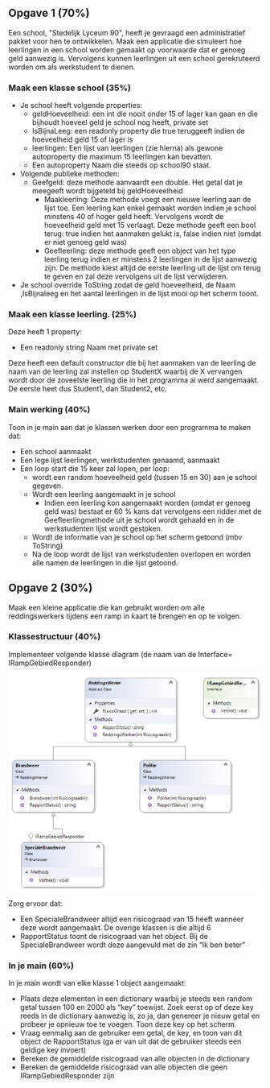 ## Opgave 1 (70%)

Een school, "Stedelijk Lyceum 90", heeft je gevraagd een administratief pakket voor hen te ontwikkelen. Maak een applicatie die simuleert hoe leerlingen in een school worden gemaakt op voorwaarde dat er genoeg geld aanwezig is. Vervolgens kunnen leerlingen uit een school gerekruteerd worden om als werkstudent te dienen.

### Maak een klasse school (35%)

* Je school heeft volgende properties:
  * geldHoeveelheid: een int die nooit onder 15 of lager kan gaan en die bijhoudt hoeveel geld je school nog heeft, private set
  * IsBijnaLeeg: een readonly property die true teruggeeft indien de hoeveelheid geld  15 of lager is
  * leerlingen: Een lijst van leerlingen (zie hierna) als gewone autoproperty die maximum 15 leerlingen kan bevatten.
  * Een autoproperty Naam die steeds op  school90 staat.
* Volgende publieke methoden:
  * Geefgeld: deze methode aanvaardt een double. Het getal dat je meegeeft wordt bijgeteld bij geldHoeveelheid
    * Maakleerling: Deze methode voegt een nieuwe leerling aan de lijst toe. Een leerling kan enkel gemaakt worden indien je school minstens 40 of hoger geld heeft. Vervolgens wordt de hoeveelheid geld met 15 verlaagt. Deze methode geeft een bool terug: true indien het aanmaken gelukt is, false indien niet (omdat er niet genoeg geld was)
    * Geefleerling: deze methode geeft een object van het type leerling terug indien er minstens 2 leerlingen in de lijst aanwezig zijn. De methode kiest altijd de eerste leerling uit de lijst om terug te geven en zal deze vervolgens uit de lijst verwijderen.
* Je school override ToString zodat de geld hoeveelheid, de Naam ,IsBijnaleeg en het aantal leerlingen in de lijst mooi op het scherm toont.	

### Maak een klasse leerling. (25%)

Deze heeft 1 property:

* Een readonly string Naam met private set

Deze heeft een default constructor die bij het aanmaken van de leerling de naam van de leerling zal instellen op StudentX waarbij de X vervangen wordt door de zoveelste leerling die in het programma al werd aangemaakt. De eerste heet dus Student1, dan Student2, etc.

### Main werking (40%)
Toon in je main aan dat je klassen werken door een programma te maken dat:
* Een school aanmaakt
* Een lege lijst leerlingen, werkstudenten genaamd,  aanmaakt
* Een loop start die 15 keer zal lopen, per loop:
  * wordt een random hoeveelheid geld (tussen 15 en 30) aan je school gegeven.
  * Wordt een leerling aangemaakt in je  school
    * Indien een leerling kon aangemaakt worden (omdat er genoeg geld was) bestaat er 60 % kans dat vervolgens een ridder met de Geefleerlingmethode uit je school wordt gehaald en in de werkstudenten lijst wordt gestoken.
  * Wordt de informatie van je  school op het scherm getoond (mbv ToString)
  * Na de loop wordt de lijst van werkstudenten overlopen en worden alle namen de leerlingen in die lijst getoond.

## Opgave 2  (30%)
Maak een kleine applicatie die kan gebruikt worden om alle reddingswerkers tijdens een ramp in kaart te brengen en op te volgen.

### Klassestructuur (40%)
Implementeer volgende klasse diagram (de naam van de Interface= IRampGebiedResponder)

![Schema](1920schema.png)

Zorg ervoor dat:
* Een SpecialeBrandweer altijd een risicograad van 15 heeft wanneer deze wordt aangemaakt. De overige klassen is die altijd 6
* RapportStatus toont de risicograad van het object. Bij de SpecialeBrandweer wordt deze aangevuld met de zin “Ik ben beter”

### In je main (60%)
In je main wordt van elke klasse 1 object aangemaakt:
* Plaats deze elementen in een dictionary waarbij je steeds een random getal tussen 100 en 2000 als “key” toewijst. Zoek eerst op of deze key reeds in de dictionary aanwezig is, zo ja, dan genereer je nieuw getal en probeer je opnieuw toe te voegen. Toon deze key op het scherm.
* Vraag eenmalig aan de gebruiker een getal, de key, en toon van dit object de RapportStatus (ga er van uit dat de gebruiker steeds een geldige key invoert)
* Bereken de gemiddelde risicograad van alle objecten in de dictionary
* Bereken de gemiddelde risicograad van alle objecten die geen IRampGebiedResponder zijn 

